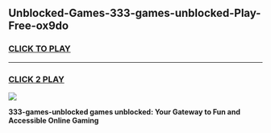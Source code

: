 
## Unblocked-Games-333-games-unblocked-Play-Free-ox9do
<h3>
<a href="https://premium76.site?title=333-games-unblocked&ref=22A">CLICK TO PLAY</a></h3>
<hr>

<h3>
<a href="https://premium76.site?title=333-games-unblocked&ref=22A">CLICK 2 PLAY</a>
  
</h3>

<a href="https://premium76.site?title=333-games-unblocked&ref=22A"><img src="https://clearcache.store/games.png"></a>


**333-games-unblocked games unblocked: Your Gateway to Fun and Accessible Online Gaming**
